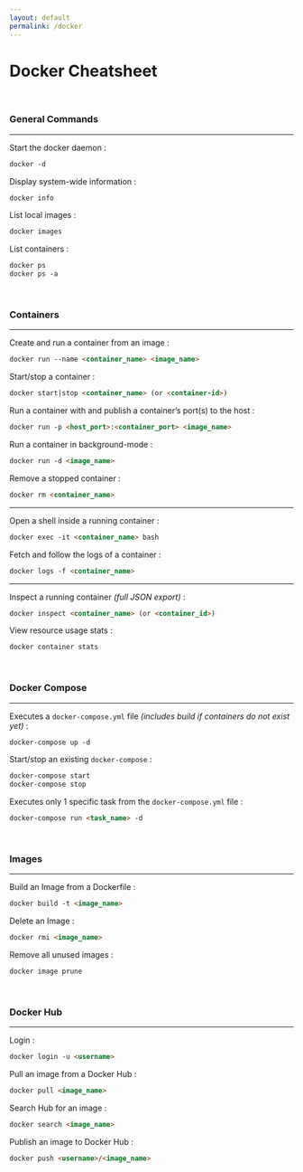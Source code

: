 ```yaml
---
layout: default
permalink: /docker
---
```


# Docker Cheatsheet





<br>

### General Commands

<hr>

Start the docker daemon :
```md
docker -d
```

Display system-wide information :
```md
docker info
```

List local images :
```md
docker images
```

List containers :
```md
docker ps
docker ps -a
```





<br>

### Containers

<hr>

Create and run a container from an image :
```md
docker run --name <container_name> <image_name>
```

Start/stop a container :
```md
docker start|stop <container_name> (or <container-id>)
```

Run a container with and publish a container’s port(s) to the host :
```md
docker run -p <host_port>:<container_port> <image_name>
```

Run a container in background-mode :
```md
docker run -d <image_name>
```

Remove a stopped container :
```md
docker rm <container_name>
```

<hr>

Open a shell inside a running container :
```md
docker exec -it <container_name> bash
```

Fetch and follow the logs of a container :
```md
docker logs -f <container_name>
```

<hr>

Inspect a running container *(full JSON export)* :
```md
docker inspect <container_name> (or <container_id>)
```

View resource usage stats :
```md
docker container stats
```





<br>

### Docker Compose

<hr>


Executes a `docker-compose.yml` file *(includes build if containers do not exist yet)* :
```md
docker-compose up -d
```

Start/stop an existing `docker-compose` :
```md
docker-compose start
docker-compose stop
```

Executes only 1 specific task from the `docker-compose.yml` file :
```md
docker-compose run <task_name> -d
```





<br>

### Images

<hr>

Build an Image from a Dockerfile :
```md
docker build -t <image_name>
```

Delete an Image :
```md
docker rmi <image_name>
```

Remove all unused images :
```md
docker image prune
```





<br>

### Docker Hub

<hr>

Login :
```md
docker login -u <username>
```

Pull an image from a Docker Hub :
```md
docker pull <image_name>
```

Search Hub for an image :
```md
docker search <image_name>
```

Publish an image to Docker Hub :
```md
docker push <username>/<image_name>
```
